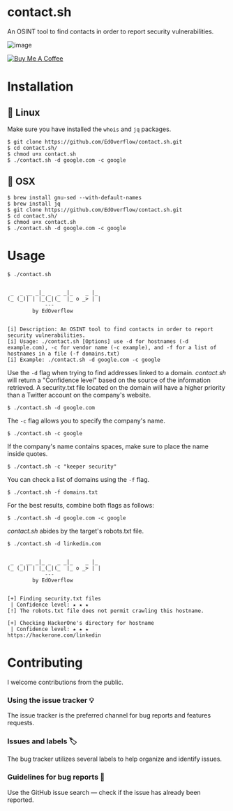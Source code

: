 # contact.sh
An OSINT tool to find contacts in order to report security vulnerabilities.

![image](https://user-images.githubusercontent.com/18099289/34521857-494e8802-f090-11e7-9e60-a844aa34faaf.png)

<a href="https://www.buymeacoffee.com/edoverflow" target="_blank"><img src="https://www.buymeacoffee.com/assets/img/custom_images/orange_img.png" alt="Buy Me A Coffee" style="height: auto !important;width: auto !important;" ></a>

# Installation

## 🐧 Linux

Make sure you have installed the `whois` and `jq` packages.

```
$ git clone https://github.com/EdOverflow/contact.sh.git
$ cd contact.sh/
$ chmod u+x contact.sh
$ ./contact.sh -d google.com -c google
```

## 🍎 OSX

```
$ brew install gnu-sed --with-default-names
$ brew install jq
$ git clone https://github.com/EdOverflow/contact.sh.git
$ cd contact.sh/
$ chmod u+x contact.sh
$ ./contact.sh -d google.com -c google
```

# Usage

```
$ ./contact.sh


 _  _ __ _|_ _  _ _|_    _ |_ 
(_ (_)| | |_(_|(_  |_ o _> | |
            ---
        by EdOverflow


[i] Description: An OSINT tool to find contacts in order to report security vulnerabilities.
[i] Usage: ./contact.sh [Options] use -d for hostnames (-d example.com), -c for vendor name (-c example), and -f for a list of hostnames in a file (-f domains.txt) 
[i] Example: ./contact.sh -d google.com -c google
```

Use the `-d` flag when trying to find addresses linked to a domain. _contact.sh_ will return a "Confidence level" based on the source of the information retrieved. A security.txt file located on the domain will have a higher priority than a Twitter account on the company's website.

```
$ ./contact.sh -d google.com
```

The `-c` flag allows you to specify the company's name.

```
$ ./contact.sh -c google
```

If the company's name contains spaces, make sure to place the name inside quotes.

```
$ ./contact.sh -c "keeper security"
```

You can check a list of domains using the `-f` flag.

```
$ ./contact.sh -f domains.txt
```

For the best results, combine both flags as follows:

```
$ ./contact.sh -d google.com -c google
```

_contact.sh_ abides by the target's robots.txt file.

```
$ ./contact.sh -d linkedin.com


 _  _ __ _|_ _  _ _|_    _ |_ 
(_ (_)| | |_(_|(_  |_ o _> | |
            ---
        by EdOverflow


[+] Finding security.txt files 
 | Confidence level: ★ ★ ★ 
[!] The robots.txt file does not permit crawling this hostname.

[+] Checking HackerOne's directory for hostname 
 | Confidence level: ★ ★ ★ 
https://hackerone.com/linkedin
```

# Contributing

I welcome contributions from the public.

### Using the issue tracker 💡

The issue tracker is the preferred channel for bug reports and features requests.

### Issues and labels 🏷

The bug tracker utilizes several labels to help organize and identify issues.

### Guidelines for bug reports 🐛

Use the GitHub issue search — check if the issue has already been reported.
